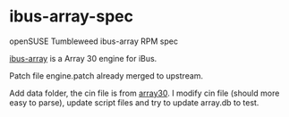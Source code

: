 # ibus-array-spec

openSUSE Tumbleweed ibus-array RPM spec

[ibus-array](https://github.com/lexical/ibus-array)
is a Array 30 engine for iBus.

Patch file engine.patch already merged to upstream.

Add data folder, the cin file is from [array30](https://github.com/gontera/array30).
I modify cin file (should more easy to parse), update script files
and try to update array.db to test.

